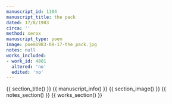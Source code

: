 ```yaml
---
manuscript_id: 1104
manuscript_title: the pack
dated: 17/8/1983
circa: ''
method: xerox
manuscript_type: poem
image: poem1983-08-17-the_pack.jpg
notes: null
works_included:
- work_id: 4801
  altered: 'no'
  edited: 'no'
---
```


{{ section_title() }}
{{ manuscript_info() }}
{{ section_image() }}
{{ notes_section() }}
{{ works_section() }}
